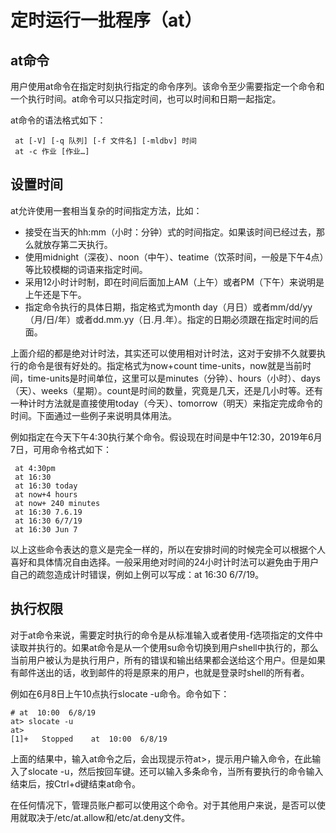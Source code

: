 # 定时运行一批程序（at）<a name="ZH-CN_TOPIC_0182317345"></a>

## at命令<a name="zh-cn_topic_0151920957_s4453feb3723144ad8f572a7f740237db"></a>

用户使用at命令在指定时刻执行指定的命令序列。该命令至少需要指定一个命令和一个执行时间。at命令可以只指定时间，也可以时间和日期一起指定。

at命令的语法格式如下：

```
 at [-V] [-q 队列] [-f 文件名] [-mldbv] 时间
 at -c 作业 [作业…]
```

## 设置时间<a name="zh-cn_topic_0151920957_s7183d5ce23564f63b91b18ca2a4bb133"></a>

at允许使用一套相当复杂的时间指定方法，比如：

-   接受在当天的hh:mm（小时：分钟）式的时间指定。如果该时间已经过去，那么就放存第二天执行。
-   使用midnight（深夜）、noon（中午）、teatime（饮茶时间，一般是下午4点）等比较模糊的词语来指定时间。
-   采用12小时计时制，即在时间后面加上AM（上午）或者PM（下午）来说明是上午还是下午。
-   指定命令执行的具体日期，指定格式为month day（月日）或者mm/dd/yy（月/日/年）或者dd.mm.yy（日.月.年）。指定的日期必须跟在指定时间的后面。

上面介绍的都是绝对计时法，其实还可以使用相对计时法，这对于安排不久就要执行的命令是很有好处的。指定格式为now+count time-units，now就是当前时间，time-units是时间单位，这里可以是minutes（分钟）、hours（小时）、days（天）、weeks（星期）。count是时间的数量，究竟是几天，还是几小时等。还有一种计时方法就是直接使用today（今天）、tomorrow（明天）来指定完成命令的时间。下面通过一些例子来说明具体用法。

例如指定在今天下午4:30执行某个命令。假设现在时间是中午12:30，2019年6月7日，可用命令格式如下：

```
 at 4:30pm
 at 16:30
 at 16:30 today
 at now+4 hours
 at now+ 240 minutes
 at 16:30 7.6.19
 at 16:30 6/7/19
 at 16:30 Jun 7
```

以上这些命令表达的意义是完全一样的，所以在安排时间的时候完全可以根据个人喜好和具体情况自由选择。一般采用绝对时间的24小时计时法可以避免由于用户自己的疏忽造成计时错误，例如上例可以写成：at 16:30 6/7/19。

## 执行权限<a name="zh-cn_topic_0151920957_s99a73890e7b44ccd8e25f5880cd6f650"></a>

对于at命令来说，需要定时执行的命令是从标准输入或者使用-f选项指定的文件中读取并执行的。如果at命令是从一个使用su命令切换到用户shell中执行的，那么当前用户被认为是执行用户，所有的错误和输出结果都会送给这个用户。但是如果有邮件送出的话，收到邮件的将是原来的用户，也就是登录时shell的所有者。

例如在6月8日上午10点执行slocate -u命令。命令如下：

```
# at  10:00  6/8/19
at> slocate -u
at>
[1]+   Stopped    at  10:00  6/8/19
```

上面的结果中，输入at命令之后，会出现提示符at\>，提示用户输入命令，在此输入了slocate -u，然后按回车键。还可以输入多条命令，当所有要执行的命令输入结束后，按Ctrl+d键结束at命令。

在任何情况下，管理员账户都可以使用这个命令。对于其他用户来说，是否可以使用就取决于/etc/at.allow和/etc/at.deny文件。


